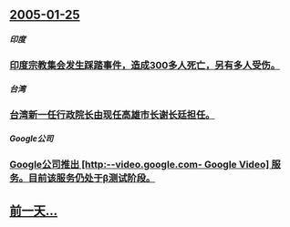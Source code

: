 ## [2005-01-25](/zh/news/2005/01/25/index.md)

##### 印度
### [ 印度宗教集会发生踩踏事件，造成300多人死亡，另有多人受伤。](/zh/news/2005/01/25/印度宗教集会发生踩踏事件-造成300多人死亡-另有多人受伤.md)
##### 台湾
### [ 台湾新一任行政院长由现任高雄市长谢长廷担任。](/zh/news/2005/01/25/台湾新一任行政院长由现任高雄市长谢长廷担任.md)
##### Google公司
### [ Google公司推出 [http:--video.google.com- Google Video] 服务。目前该服务仍处于β测试阶段。](/zh/news/2005/01/25/Google公司推出-http-videogooglecom-Google-Video-服务-目前该服务.md)
## [前一天...](/zh/news/2005/01/24/index.md)

